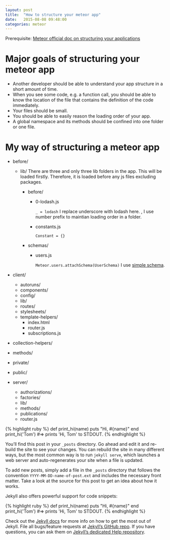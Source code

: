 ```yaml
---
layout: post
title:  "How to structure your meteor app"
date:   2015-08-08 09:48:00
categories: meteor
---
```


Prerequisite: [Meteor official doc on structuring your applications][doc]

# Major goals of structuring your meteor app
- Another developer should be able to understand your app structure in a
  short amount of time.
- When you see some code, e.g. a function call, you should be able to know the
  location of the file that contains the definition of the code immediately.
- Your files should be small.
- You should be able to easily reason the loading order of your app.
- A global namespace and its methods should be confined into one folder or one
  file.

# My way of structuring a meteor app
- before/
  - lib/
    There are three and only three lib folders in the app. This will be loaded
    firstly. Therefore, it is loaded before any js files excluding packages.
    - before/
      - 0-lodash.js

        ```_ = lodash```
        I replace underscore with lodash here. , I use number
        prefix to maintian loading order in a folder.

      - constants.js

        ```Constant = {}```

    - schemas/
      - users.js

        ```Meteor.users.attachSchema(UserSchema)```
        I use [simple schema][simple-schema].

- client/
  - autoruns/
  - components/
  - config/
  - lib/
  - routes/
  - stylesheets/
  - template-helpers/
    - index.html
    - router.js
    - subscriptions.js
- collection-helpers/
- methods/
- private/
- public/
- server/
  - authorizations/
  - factories/
  - lib/
  - methods/
  - publications/
  - router.js


{% highlight ruby %}
def print_hi(name)
  puts "Hi, #{name}"
end
print_hi('Tom')
#=> prints 'Hi, Tom' to STDOUT.
{% endhighlight %}

You’ll find this post in your `_posts` directory. Go ahead and edit it and re-build the site to see your changes. You can rebuild the site in many different ways, but the most common way is to run `jekyll serve`, which launches a web server and auto-regenerates your site when a file is updated.

To add new posts, simply add a file in the `_posts` directory that follows the convention `YYYY-MM-DD-name-of-post.ext` and includes the necessary front matter. Take a look at the source for this post to get an idea about how it works.

Jekyll also offers powerful support for code snippets:

{% highlight ruby %}
def print_hi(name)
  puts "Hi, #{name}"
end
print_hi('Tom')
#=> prints 'Hi, Tom' to STDOUT.
{% endhighlight %}

Check out the [Jekyll docs][jekyll] for more info on how to get the most out of Jekyll. File all bugs/feature requests at [Jekyll’s GitHub repo][jekyll-gh]. If you have questions, you can ask them on [Jekyll’s dedicated Help repository][jekyll-help].

[jekyll]:      http://jekyllrb.com
[jekyll-gh]:   https://github.com/jekyll/jekyll
[jekyll-help]: https://github.com/jekyll/jekyll-help

[doc]: [http://docs.meteor.com/#/full/structuringyourapp]
[simple-schema]: https://github.com/aldeed/meteor-simple-schema
